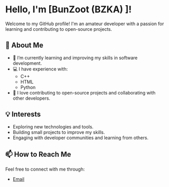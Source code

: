 
# Hello, I'm [BunZoot (BZKA) ]!

Welcome to my GitHub profile! I'm an amateur developer with a passion for learning and contributing to open-source projects.

## 🌟 About Me

- 🌱 I’m currently learning and improving my skills in software development.
- 💻 I have experience with:
  - C++
  - HTML
  - Python
- 🔭 I love contributing to open-source projects and collaborating with other developers.

## 💡 Interests

- Exploring new technologies and tools.
- Building small projects to improve my skills.
- Engaging with developer communities and learning from others.

## 📫 How to Reach Me

Feel free to connect with me through:
- [Email](bz@cock.lu)
